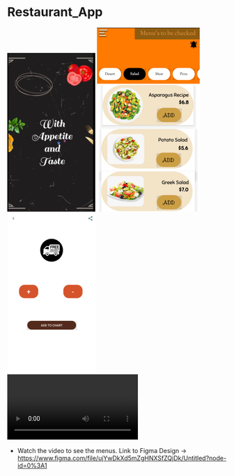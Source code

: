 # Restaurant_App

![home.png](https://github.com/advancepro/Restaurant_App/blob/master/screens/home.PNG)
![mainactivity.png](https://github.com/advancepro/Restaurant_App/blob/master/screens/mainactivity2.PNG)
![details.png](https://github.com/advancepro/Restaurant_App/blob/master/details.PNG)
![video.mp4](https://github.com/advancepro/Restaurant_App/blob/master/video.mp4)

* Watch the video to see the menus.
Link to Figma Design -> https://www.figma.com/file/ujYwDkXd5mZgHNXSfZQjDk/Untitled?node-id=0%3A1


